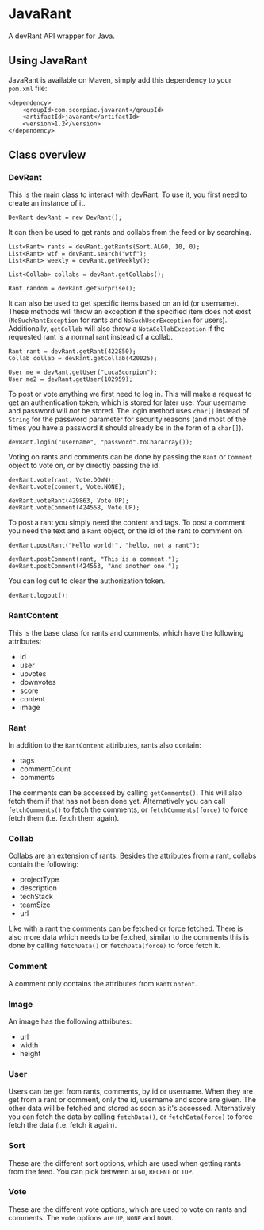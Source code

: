 # JavaRant
A devRant API wrapper for Java.

## Using JavaRant
JavaRant is available on Maven, simply add this dependency to your `pom.xml` file:

```
<dependency>
	<groupId>com.scorpiac.javarant</groupId>
	<artifactId>javarant</artifactId>
	<version>1.2</version>
</dependency>
```

## Class overview

### DevRant
This is the main class to interact with devRant.
To use it, you first need to create an instance of it.

```
DevRant devRant = new DevRant();
```

It can then be used to get rants and collabs from the feed or by searching.

```
List<Rant> rants = devRant.getRants(Sort.ALGO, 10, 0);
List<Rant> wtf = devRant.search("wtf");
List<Rant> weekly = devRant.getWeekly();

List<Collab> collabs = devRant.getCollabs();

Rant random = devRant.getSurprise();
```

It can also be used to get specific items based on an id (or username).
These methods will throw an exception if the specified item does not exist (`NoSuchRantException` for rants and `NoSuchUserException` for users).
Additionally, `getCollab` will also throw a `NotACollabException` if the requested rant is a normal rant instead of a collab.

```
Rant rant = devRant.getRant(422850);
Collab collab = devRant.getCollab(420025);

User me = devRant.getUser("LucaScorpion");
User me2 = devRant.getUser(102959);
```

To post or vote anything we first need to log in.
This will make a request to get an authentication token, which is stored for later use.
Your username and password will _not_ be stored.
The login method uses `char[]` instead of `String` for the password parameter for security reasons (and most of the times you have a password it should already be in the form of a `char[]`).

```
devRant.login("username", "password".toCharArray());
```

Voting on rants and comments can be done by passing the `Rant` or `Comment` object to vote on, or by directly passing the id.

```
devRant.vote(rant, Vote.DOWN);
devRant.vote(comment, Vote.NONE);

devRant.voteRant(429863, Vote.UP);
devRant.voteComment(424558, Vote.UP);
```

To post a rant you simply need the content and tags.
To post a comment you need the text and a `Rant` object, or the id of the rant to comment on.

```
devRant.postRant("Hello world!", "hello, not a rant");

devRant.postComment(rant, "This is a comment.");
devRant.postComment(424553, "And another one.");
```

You can log out to clear the authorization token.

```
devRant.logout();
```

### RantContent
This is the base class for rants and comments, which have the following attributes:

- id
- user
- upvotes
- downvotes
- score
- content
- image

### Rant
In addition to the `RantContent` attributes, rants also contain:

- tags
- commentCount
- comments

The comments can be accessed by calling `getComments()`.
This will also fetch them if that has not been done yet.
Alternatively you can call `fetchComments()` to fetch the comments, or `fetchComments(force)` to force fetch them (i.e. fetch them again).

### Collab
Collabs are an extension of rants.
Besides the attributes from a rant, collabs contain the following:

- projectType
- description
- techStack
- teamSize
- url

Like with a rant the comments can be fetched or force fetched.
There is also more data which needs to be fetched, similar to the comments this is done by calling `fetchData()` or `fetchData(force)` to force fetch it.

### Comment
A comment only contains the attributes from `RantContent`.

### Image
An image has the following attributes:

- url
- width
- height

### User
Users can be get from rants, comments, by id or username.
When they are get from a rant or comment, only the id, username and score are given.
The other data will be fetched and stored as soon as it's accessed.
Alternatively you can fetch the data by calling `fetchData()`, or `fetchData(force)` to force fetch the data (i.e. fetch it again).

### Sort
These are the different sort options, which are used when getting rants from the feed.
You can pick between `ALGO`, `RECENT` or `TOP`.

### Vote
These are the different vote options, which are used to vote on rants and comments.
The vote options are `UP`, `NONE` and `DOWN`.
